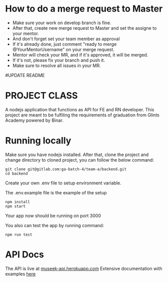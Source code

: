 # How to do a merge request to Master
* Make sure your work on develop branch is fine.
* After that, create new merge request to Master and set the assigne to your mentor.
* And don't forget set your team member as approval
* If it's already done, just comment "ready to merge @YourMentorUsername" on your merge request.
* Mentor will check your MR, and if it's approved, it will be merged.
* If it's not, please fix your branch and push it.
* Make sure to resolve all issues in your MR.


#UPDATE README

# PROJECT CLASS
A nodejs application that functions as API for FE and RN developer. This project are meant to be fulfiling the requirements of graduation from Glints Academy powered by Binar.

# Running locally

Make sure you have nodejs installed. After that, clone the project and change directory to cloned project, you can follow the below command:

```
git clone git@gitlab.com:ga-batch-4/team-a/backend.git
cd backend
```


Create your own .env file to setup environment variable. 

The .env.example file is the example of the setup

```
npm install
npm start
```

Your app now should be running on port 3000

You also can test the app by running command: 

`npm run test`

# API Docs
The API is live at [museek-api.herokuapp.com](https://museek-api.herokuapp.com/)
Extensive documentation with examples [here](https://documenter.getpostman.com/view/8858534/SVtN3X9i?version=latest)


